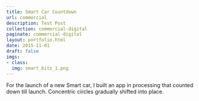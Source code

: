 ```yaml
---
title: Smart Car Countdown
url: commercial
description: Test Post
collection: commercial-digital
paginate: commercial-digital
layout: portfolio.html
date: 2015-11-01
draft: false
imgs:
- class:
  img: smart_bits_1.png
---
```

For the launch of a new Smart car, I built an app in processing that counted down till launch. Concentric circles gradually shifted into place.